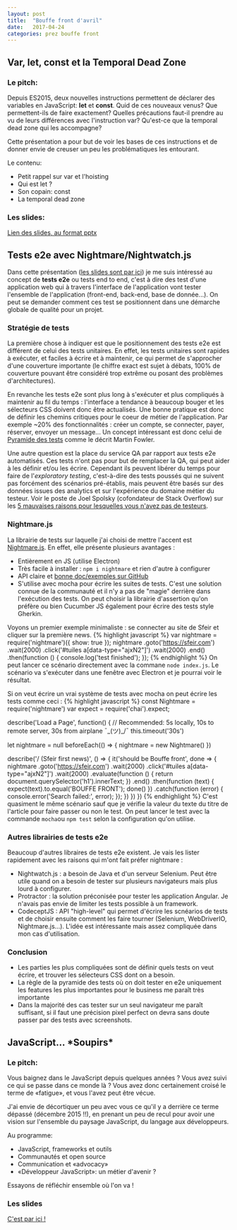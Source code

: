 ```yaml
---
layout: post
title:  "Bouffe front d'avril"
date:   2017-04-24
categories: prez bouffe front
---
```

## Var, let, const et la Temporal Dead Zone

### Le pitch:

Depuis ES2015, deux nouvelles instructions permettent de déclarer des variables en JavaScript: **let** et **const**. Quid de ces nouveaux venus? Que permettent-ils de faire exactement? Quelles précautions faut-il prendre au vu de leurs différences avec l'instruction var? Qu'est-ce que la temporal dead zone qui les accompagne?

Cette présentation a pour but de voir les bases de ces instructions et de donner envie de creuser un peu les problématiques les entourant.

Le contenu:

- Petit rappel sur var et l'hoisting
- Qui est let ?
- Son copain: const
- La temporal dead zone

### Les slides:

[Lien des slides, au format pptx](/_assets/2017-04-24-bouffe-avril/var-let-const-temporal-dead-zone.pptx)

## Tests e2e avec Nightmare/Nightwatch.js
Dans cette présentation ([les slides sont par ici](http://slides.com/alexandrebarbier/deck-5-6#/)) je me suis intéressé au concept de **tests e2e** ou tests end to end, c'est à dire des test d'une application web qui à travers l'interface de l'application vont tester l'ensemble de l'application (front-end, back-end, base de donnée...). On peut se demander comment ces test se positionnent dans une démarche globale de qualité pour un projet.

### Stratégie de tests
La première chose à indiquer est que le positionnement des tests e2e est différent de celui des tests unitaires. En effet, les tests unitaires sont rapides à exécuter, et faciles à écrire et à maintenir, ce qui permet de s'approcher d'une couverture importante (le chiffre exact est sujet à débats, 100% de couverture pouvant être considéré trop extrême ou posant des problèmes d'architectures).

En revanche les tests e2e sont plus long à s'exécuter et plus compliqués à maintenir au fil du temps : l'interface a tendance à beaucoup bouger et les sélecteurs CSS doivent donc être actualisés. Une bonne pratique est donc de définir les chemins critiques pour le coeur de métier de l'application. Par exemple ~20% des fonctionnalités : créer un compte, se connecter, payer, réserver, envoyer un message...
Un concept intéressant est donc celui de  [Pyramide des tests](https://martinfowler.com/bliki/TestPyramid.html) comme le décrit Martin Fowler.

Une autre question est la place du service QA par rapport aux tests e2e automatisés. Ces tests n'ont pas pour but de remplacer la QA, qui peut aider à les définir et/ou les écrire. Cependant ils peuvent libérer du temps pour faire de l'*exploratory testing*, c'est-à-dire des tests poussés qui ne suivent pas forcément des scénarios pré-établis, mais peuvent être basés sur des données issues des analytics et sur l'expérience du domaine métier du testeur. Voir le poste de Joel Spolsky (cofondateur de Stack Overflow) sur les [5 mauvaises raisons pour lesquelles vous n'avez pas de testeurs](https://www.joelonsoftware.com/2000/04/30/top-five-wrong-reasons-you-dont-have-testers/).

### Nightmare.js

La librairie de tests sur laquelle j'ai choisi de mettre l'accent est [Nightmare.js](http://www.nightmarejs.org/). En effet, elle présente plusieurs avantages :

- Entièrement en JS (utilise Electron)
- Très facile à installer : `npm i nightmare` et rien d'autre à configurer
- API claire et [bonne doc/exemples sur GitHub](https://github.com/segmentio/nightmare#api)
- S'utilise avec mocha pour écrire les suites de tests. C'est une solution connue de la communauté et il n'y a pas de "magie" derrière dans l'exécution des tests. On peut choisir la librairie d'assertion qu'on préfère ou bien Cucumber JS également pour écrire des tests style Gherkin.

Voyons un premier exemple minimaliste : se connecter au site de Sfeir et cliquer sur la première news.
{% highlight javascript %}
var nightmare = require('nightmare')({ show: true });
nightmare
  .goto('https://sfeir.com')
  .wait(2000)
  .click('#tuiles a[data-type="ajxN2"]')
  .wait(2000)
  .end()
  .then(function () {
    console.log('test finished');
  });
{% endhighlight %}
On peut lancer ce scénario directement avec la commane `node index.js`. Le scénario va s'exécuter dans une fenêtre avec Electron et je pourrai voir le résultat.

Si on veut écrire un vrai système de tests avec mocha on peut écrire les tests comme ceci :
{% highlight javascript %}
const Nightmare = require('nightmare')
var expect = require('chai').expect;

describe('Load a Page', function() {
  // Recommended: 5s locally, 10s to remote server, 30s from airplane ¯\_(ツ)_/¯
  this.timeout('30s')

  let nightmare = null
  beforeEach(() => {
    nightmare = new Nightmare()
  })

  describe('/ (Sfeir first news)', () => {
    it('should be Bouffe front', done => {
      nightmare
        .goto('https://sfeir.com')
        .wait(2000)
        .click('#tuiles a[data-type="ajxN2"]')
        .wait(2000)
        .evaluate(function () {
          return document.querySelector('h1').innerText;
         })
        .end()
        .then(function (text) {
          expect(text).to.equal('BOUFFE FRONT');
          done()
        })
        .catch(function (error) {
          console.error('Search failed:', error);
        });
    })
  })
})
{% endhighlight %}
C'est quasiment le même scénario sauf que je vérifie la valeur du texte du titre de l'article pour faire passer ou non le test. On peut lancer le test avec la commande `mocha`ou `npm test` selon la configuration qu'on utilise.

### Autres librairies de tests e2e
Beaucoup d'autres libraires de tests e2e existent. Je vais les lister rapidement avec les raisons qui m'ont fait préfer nightmare :
- Nightwatch.js : a besoin de Java et d'un serveur Selenium. Peut être utile quand on a besoin de tester sur plusieurs navigateurs mais plus lourd à configurer.
- Protractor : la solution préconisée pour tester les application Angular. Je n'avais pas envie de limiter les tests possible à un framework.
- CodeceptJS : API "high-level" qui permet d'écrire les scnéarios de tests et de choisir ensuite comment les faire tourner (Selenium, WebDriverIO, Nightmare.js...). L'idée est intéressante mais assez compliquée dans mon cas d'utilisation.

### Conclusion

- Les parties les plus compliquées sont de définir quels tests on veut écrire, et trouver les sélecteurs CSS dont on a besoin.
- La règle de la pyramide des tests où on doit tester en e2e uniquement les features les plus importantes pour le business me paraît très importante
- Dans la majorité des cas tester sur un seul navigateur me paraît suffisant, si il faut une précision pixel perfect on devra sans doute passer par des tests avec screenshots.

## JavaScript... \*Soupirs\*

### Le pitch:

Vous baignez dans le JavaScript depuis quelques années ? Vous avez suivi ce qui se passe dans ce monde là ? Vous avez donc certainement croisé le terme de «fatigue», et vous l'avez peut être vécue.

J'ai envie de décortiquer un peu avec vous ce qu'il y a derrière ce terme dépassé (décembre 2015 !!), en prenant un peu de recul pour avoir une vision sur l'ensemble du paysage JavaScript, du langage aux développeurs.

Au programme:

- JavaScript, frameworks et outils
- Communautés et open source
- Communication et «advocacy»
- «Développeur JavaScript»: un métier d'avenir ?

Essayons de réfléchir ensemble où l'on va !

### Les slides

[C'est par ici !](/_assets/2017-04-24-bouffe-avril/javascript-soupirs.pdf)